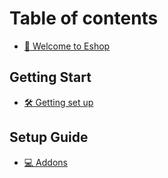 # Table of contents

* [👋 Welcome to Eshop](README.md)

## Getting Start

* [🛠 Getting set up](getting-start/getting-set-up.md)

## Setup Guide

* [💻 Addons](setup-guide/addons.md)
